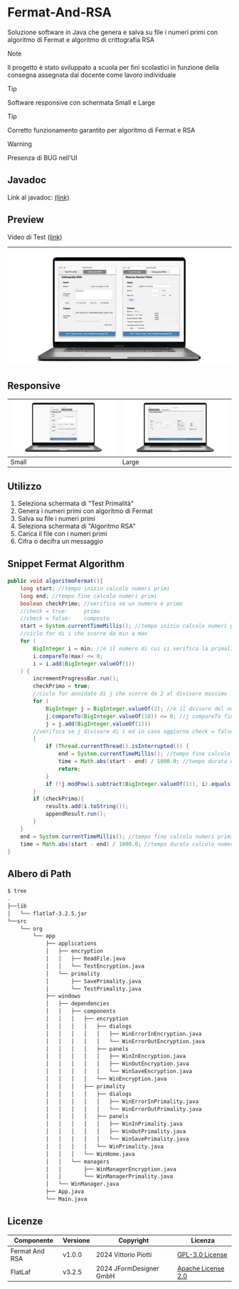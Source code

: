 # Fermat-And-RSA
Soluzione software in Java che genera e salva su file i numeri primi con algoritmo di Fermat e algoritmo di crittografia RSA


> [!NOTE]
> Il progetto è stato sviluppato a scuola per fini scolastici in funzione della consegna assegnata dal docente come lavoro individuale



> [!TIP]
> Software responsive con schermata Small e Large

> [!TIP]
> Corretto funzionamento garantito per algoritmo di Fermat e RSA

> [!Warning]
> Presenza di BUG nell'UI



## Javadoc

Link al javadoc: [(link)](https://vittoriopiotti.altervista.org/FermatAndRsaJava/index.html)


## Preview

Video di Test [(link)](https://drive.google.com/file/d/1IVb3ctowyLbrHMg7zlFN-Zv7If_51uzH/view?usp=sharing)


---

<img src="https://github.com/vittorioPiotti/Fermat-And-RSA/blob/main/images/preview.png" />



## Responsive

|<img src="https://github.com/vittorioPiotti/Fermat-And-RSA/blob/main/images/small2.png" />|<img src="https://github.com/vittorioPiotti/Fermat-And-RSA/blob/main/images/large2.png" />|          
|-|-|
|Small|Large|




## Utilizzo

 1. Seleziona schermata di "Test Primalità"
 2. Genera i numeri primi con algoritmo di Fermat
 3. Salva su file i numeri primi
 4. Seleziona schermata di "Algoritmo RSA"
 5. Carica il file con i numeri primi
 6. Cifra o decifra un messaggio




## Snippet Fermat Algorithm


```java
public void algoritmoFermat(){
	long start; //tempo inizio calcolo numeri primi
	long end; //tempo fine calcolo numeri primi
	boolean checkPrimo; //verifica se un numero è primo
	//check = true:     primo
	//check = false:    composto
	start = System.currentTimeMillis(); //tempo inizio calcolo numeri primi                     
	//ciclo for di i che scorre da min a max
	for (
		BigInteger i = min; //è il numero di cui si verifica la primalità
		i.compareTo(max) <= 0;
		i = i.add(BigInteger.valueOf(1))
	) {
		incrementProgressBar.run();
		checkPrimo = true;
		//ciclo for annidato di j che scorre da 2 al divisore massimo
		for (
			BigInteger j = BigInteger.valueOf(2); //è il dvisore del numero per la verifica della primalità
			j.compareTo(BigInteger.valueOf(10)) <= 0; //j compareTo fino al numero
			j = j.add(BigInteger.valueOf(1)))
		//verifica se j divisore di i ed in caso aggiorna check = false
		{
			if (Thread.currentThread().isInterrupted()) {
				end = System.currentTimeMillis(); //tempo fine calcolo numeri primi
				time = Math.abs(start - end) / 1000.0; //tempo durata calcolo numeri primi
				return;
			}
			if (!j.modPow(i.subtract(BigInteger.valueOf(1)), i).equals(BigInteger.valueOf(1))) checkPrimo = false;
		}
		if (checkPrimo){
			results.add(i.toString());
			appendResult.run();
		}
	}
	end = System.currentTimeMillis(); //tempo fine calcolo numeri primi
	time = Math.abs(start - end) / 1000.0; //tempo durata calcolo numeri primi
}

```


## Albero di Path

```bash
$ tree
.
├──lib
│   └── flatlaf-3.2.5.jar
└──src
    └── org
        └── app
            ├── applications
            │   ├── encryption
            │   │   ├── ReadFile.java
            │   │   └── TestEncryption.java
            │   └── primality
            │       ├── SavePrimality.java
            │       └── TestPrimality.java
            ├── windows
            │   ├── dependencies
            │   │   ├── components
            │   │   │   ├── encryption
            │   │   │   │   ├── dialogs
            │   │   │   │   │   ├── WinErrorInEncryption.java
            │   │   │   │   │   └── WinErrorOutEncryption.java
            │   │   │   │   ├── panels
            │   │   │   │   │   ├── WinInEncryption.java
            │   │   │   │   │   ├── WinOutEncryption.java
            │   │   │   │   │   └── WinSaveEncryption.java
            │   │   │   │   └── WinEncryption.java
            │   │   │   ├── primality
            │   │   │   │   ├── dialogs
            │   │   │   │   │   ├── WinErrorInPrimality.java
            │   │   │   │   │   └── WinErrorOutPrimality.java
            │   │   │   │   ├── panels
            │   │   │   │   │   ├── WinInPrimality.java
            │   │   │   │   │   ├── WinOutPrimality.java
            │   │   │   │   │   └── WinSavePrimality.java
            │   │   │   │   └── WinPrimality.java
            │   │   │   └── WinHome.java
            │   │   └── managers
            │   │       ├── WinManagerEncryption.java
            │   │       └── WinManagerPrimality.java
            │   └── WinManager.java
            ├── App.java
            └── Main.java

```

## Licenze

| Componente          | Versione         | Copyright                                      | Licenza                                                                                            |
|---------------------|------------------|------------------------------------------------|----------------------------------------------------------------------------------------------------|
| Fermat And RSA     | v1.0.0           | 2024 Vittorio Piotti                           | [GPL-3.0 License](https://github.com/vittorioPiotti/Fermat-And-RSA/blob/main/LICENSE.md)       |
| FlatLaf             | v3.2.5           | 2024 JFormDesigner GmbH                        | [Apache License 2.0](https://github.com/JFormDesigner/FlatLaf/blob/main/LICENSE)                   |
